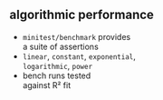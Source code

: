 ## algorithmic performance

* <span class="fragment">`minitest/benchmark` provides<br />a suite of assertions</span>
* <span class="fragment">`linear`, `constant`, `exponential`,<br />`logarithmic`, `power`</span>
* <span class="fragment">bench runs tested<br />against R² fit</span>
